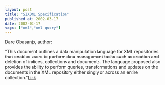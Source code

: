 ```yaml
---
layout: post
title: "SIXDML Specification"
published_at: 2002-03-17
date: 2002-03-17
tags: ["xml","xml-query"]
---
```


Dare Obasanjo, author:  

"This document outlines a data manipulation language for XML repositories that enables users to perform data management tasks such as creation and deletion of indices, collections and documents. The language proposed also provides the ability to perform queries, transformations and updates on the documents in the XML repository either singly or across an entire collection."[Link]()  